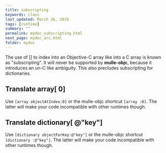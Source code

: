 ```yaml
---
title: subscripting
keywords: class
last_updated: March 26, 2019
tags: [runtime]
summary: ""
permalink: mydoc_subscripting.html
next_page: mydoc_arc.html
folder: mydoc
---
```


The use of [] to index into an Objective-C array like into a C array is known
as "subscripting". It will never be supported by **mulle-objc**, because it
introduces an un-C like ambiguity. This also precludes subscripting for
dictionaries.

## Translate array[ 0]

Use `[array objectAtIndex:0]` or the mulle-objc shortcut `[array :0]`. The latter
will make your code incompatible with other runtimes though.

## Translate dictionary[ @"key"]

Use `[dictionary objectForKey:@"key"]` or the mulle-objc shortcut `[dictionary :@"key"]`.
The latter will make your code incompatible with other runtimes though.